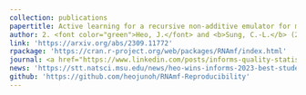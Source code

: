 ```yaml
---
collection: publications
papertitle: Active learning for a recursive non-additive emulator for multi-fidelity computer experiments
author: 2. <font color="green">Heo, J.</font> and <b>Sung, C.-L.</b> (2023+)
link: 'https://arxiv.org/abs/2309.11772'
rpackage: 'https://cran.r-project.org/web/packages/RNAmf/index.html'
journal: <a href="https://www.linkedin.com/posts/informs-quality-statistics-and-reliability-qsr_celebrating-the-winner-of-the-2023-informs-activity-7120983705677963264-_ETw?utm_source=share&utm_medium=member_desktop"> [Winner of INFORMS 2023 QSR Best Student Paper] </a>
news: 'https://stt.natsci.msu.edu/news/heo-wins-informs-2023-best-student-paper-competition.aspx'
github: 'https://github.com/heojunoh/RNAmf-Reproducibility'
---
```

